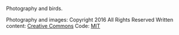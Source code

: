 Photography and birds.

Photography and images: Copyright 2016 All Rights Reserved
Written content: [Creative Commons](http://creativecommons.org/licenses/by/3.0/)
Code: [MIT](http://opensource.org/licenses/mit-license.php)

